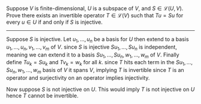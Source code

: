Suppose $V$ is finite-dimensional, $U$ is a subspace of $V$, and $S \in \mathcal L(U,V)$. Prove there exists an invertible operator $T \in \mathcal L(V)$ such that $Tu = Su$ for every $u \in U$ if and only if $S$ is injective.

---

Suppose $S$ is injective. Let $u_1,\dots,u_n$ be a basis for $U$  then extend to a basis $u_1,\dots,u_n,v_1,\dots,v_m$ of $V$. since $S$ is injective $Su_1,\dots,Su_n$  is independent, meaning we can extend it to a basis $Su_1,\dots,Su_n,w_1,\dots,w_m$ of $V$. Finally define $Tu_k = Su_k$ and $Tv_k = w_k$ for all $k$. since $T$ hits each term in the $Su_1,\dots,Su_n,w_1,\dots,w_m$ basis of $V$ it spans $V$, implying $T$  is invertible since $T$ is an operator and surjectivity on an operator implies injectivity.

Now suppose $S$ is not injective on $U$. This would imply $T$ is not injective on $U$ hence $T$ cannot be invertible.